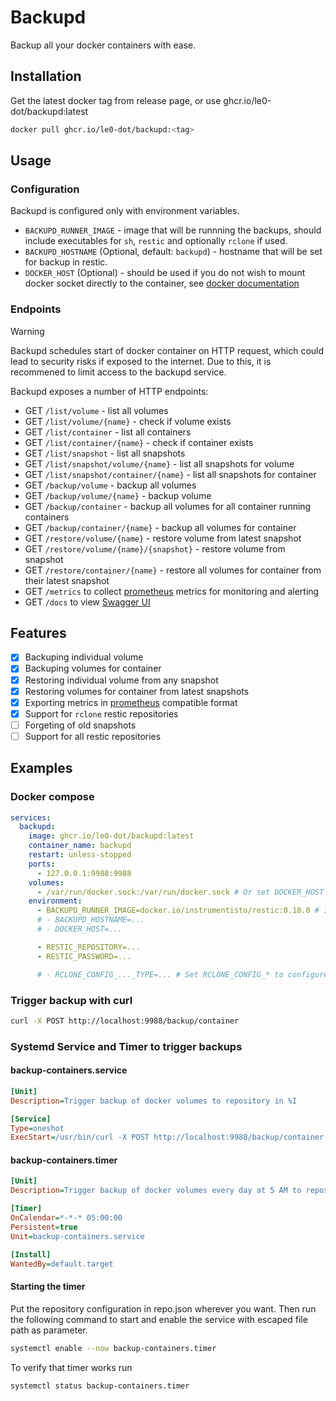 # Backupd

Backup all your docker containers with ease.

## Installation

Get the latest docker tag from release page, or use ghcr.io/le0-dot/backupd:latest
```sh
docker pull ghcr.io/le0-dot/backupd:<tag>
```

## Usage

### Configuration

Backupd is configured only with environment variables.

- `BACKUPD_RUNNER_IMAGE` - image that will be runnning the backups, should include executables for `sh`, `restic` and optionally `rclone` if used.
- `BACKUPD_HOSTNAME` (Optional, default: `backupd`) - hostname that will be set for backup in restic.
- `DOCKER_HOST` (Optional) - should be used if you do not wish to mount docker socket directly to the container, see [docker documentation](https://docs.docker.com/reference/cli/docker/#environment-variables)


### Endpoints

> [!WARNING]
> Backupd schedules start of docker container on HTTP request, which could lead to security risks if exposed to the internet. Due to this, it is recommened to limit access to the backupd service.

Backupd exposes a number of HTTP endpoints:
- GET `/list/volume` - list all volumes
- GET `/list/volume/{name}` - check if volume exists
- GET `/list/container` - list all containers
- GET `/list/container/{name}` - check if container exists
- GET `/list/snapshot` - list all snapshots
- GET `/list/snapshot/volume/{name}` - list all snapshots for volume
- GET `/list/snapshot/container/{name}` - list all snapshots for container
- GET `/backup/volume` - backup all volumes
- GET `/backup/volume/{name}` - backup volume
- GET `/backup/container` - backup all volumes for all container running containers
- GET `/backup/container/{name}` - backup all volumes for container
- GET `/restore/volume/{name}` - restore volume from latest snapshot
- GET `/restore/volume/{name}/{snapshot}` - restore volume from snapshot
- GET `/restore/container/{name}` - restore all volumes for container from their latest snapshot
- GET `/metrics` to collect [prometheus](https://prometheus.io) metrics for monitoring and alerting
- GET `/docs` to view [Swagger UI](https://swagger.io/tools/swagger-ui)

## Features

- [x] Backuping individual volume
- [x] Backuping volumes for container
- [x] Restoring individual volume from any snapshot
- [x] Restoring volumes for container from latest snapshots
- [x] Exporting metrics in [prometheus](https://prometheus.io) compatible format
- [x] Support for `rclone` restic repositories
- [ ] Forgeting of old snapshots
- [ ] Support for all restic repositories

## Examples

### Docker compose
```yaml file=compose.yaml
services:
  backupd:
    image: ghcr.io/le0-dot/backupd:latest
    container_name: backupd
    restart: unless-stopped
    ports:
      - 127.0.0.1:9988:9988
    volumes:
      - /var/run/docker.sock:/var/run/docker.sock # Or set DOCKER_HOST
    environment:
      - BACKUPD_RUNNER_IMAGE=docker.io/instrumentisto/restic:0.18.0 # Includes restic and rclone
      # - BACKUPD_HOSTNAME=...
      # - DOCKER_HOST=...

      - RESTIC_REPOSITORY=...
      - RESTIC_PASSWORD=...

      # - RCLONE_CONFIG_..._TYPE=... # Set RCLONE_CONFIG_* to configure rclone repository
```

### Trigger backup with curl
```sh
curl -X POST http://localhost:9988/backup/container
```

### Systemd Service and Timer to trigger backups

#### backup-containers.service

```ini
[Unit]
Description=Trigger backup of docker volumes to repository in %I

[Service]
Type=oneshot
ExecStart=/usr/bin/curl -X POST http://localhost:9988/backup/container
```

#### backup-containers.timer

```ini
[Unit]
Description=Trigger backup of docker volumes every day at 5 AM to repository in %I

[Timer]
OnCalendar=*-*-* 05:00:00
Persistent=true
Unit=backup-containers.service

[Install]
WantedBy=default.target
```

#### Starting the timer
Put the repository configuration in repo.json wherever you want. Then run the following command to start and enable the service with escaped file path as parameter.
```sh
systemctl enable --now backup-containers.timer
```

To verify that timer works run
```sh
systemctl status backup-containers.timer
```
